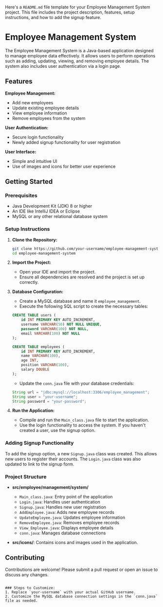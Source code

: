 Here's a `README.md` file template for your Employee Management System project. This file includes the project description, features, setup instructions, and how to add the signup feature.


# Employee Management System

The Employee Management System is a Java-based application designed to manage employee data effectively. It allows users to perform operations such as adding, updating, viewing, and removing employee details. The system also includes user authentication via a login page.

## Features

**Employee Management:**
  - Add new employees
  - Update existing employee details
  - View employee information
  - Remove employees from the system

**User Authentication:**
  - Secure login functionality
  - Newly added signup functionality for user registration

**User Interface:**
  - Simple and intuitive UI
  - Use of images and icons for better user experience

## Getting Started

### Prerequisites

- Java Development Kit (JDK) 8 or higher
- An IDE like IntelliJ IDEA or Eclipse
- MySQL or any other relational database system

### Setup Instructions

1. **Clone the Repository:**

   ```bash
   git clone https://github.com/your-username/employee-management-system.git
   cd employee-management-system
   ```

2. **Import the Project:**
   - Open your IDE and import the project.
   - Ensure all dependencies are resolved and the project is set up correctly.

3. **Database Configuration:**
   - Create a MySQL database and name it `employee_management`.
   - Execute the following SQL script to create the necessary tables:

   ```sql
   CREATE TABLE users (
       id INT PRIMARY KEY AUTO_INCREMENT,
       username VARCHAR(50) NOT NULL UNIQUE,
       password VARCHAR(100) NOT NULL,
       email VARCHAR(100) NOT NULL
   );

   CREATE TABLE employees (
       id INT PRIMARY KEY AUTO_INCREMENT,
       name VARCHAR(100),
       age INT,
       position VARCHAR(100),
       salary DOUBLE
   );
   ```

   - Update the `conn.java` file with your database credentials:

   ```java
   String url = "jdbc:mysql://localhost:3306/employee_management";
   String user = "your-username";
   String password = "your-password";
   ```

4. **Run the Application:**
   - Compile and run the `Main_class.java` file to start the application.
   - Use the login functionality to access the system. If you haven't created a user, use the signup option.

### Adding Signup Functionality

To add the signup option, a new `Signup.java` class was created. This allows new users to register their accounts. The `Login.java` class was also updated to link to the signup form.

### Project Structure

- **src/employee/management/system/**
  - `Main_class.java`: Entry point of the application
  - `Login.java`: Handles user authentication
  - `Signup.java`: Handles new user registration
  - `AddEmployee.java`: Adds new employee records
  - `UpdateEmployee.java`: Updates employee information
  - `RemoveEmployee.java`: Removes employee records
  - `View_Employee.java`: Displays employee details
  - `conn.java`: Manages database connections

- **src/icons/**: Contains icons and images used in the application.

## Contributing

Contributions are welcome! Please submit a pull request or open an issue to discuss any changes.

```

### Steps to Customize:
1. Replace `your-username` with your actual GitHub username.
2. Customize the MySQL database connection settings in the `conn.java` file as needed.
